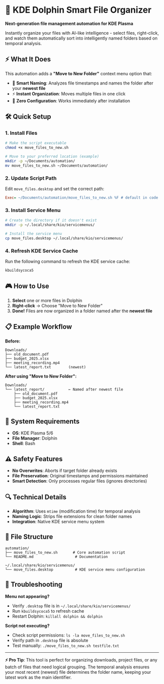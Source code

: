 # 🧠 KDE Dolphin Smart File Organizer

**Next-generation file management automation for KDE Plasma**

Instantly organize your files with AI-like intelligence - select files, right-click, and watch them automatically sort into intelligently named folders based on temporal analysis.

## ⚡ What It Does

This automation adds a **"Move to New Folder"** context menu option that:
- 🧠 **Smart Naming**: Analyzes file timestamps and names the folder after your **newest file**
- ⚡ **Instant Organization**: Moves multiple files in one click
- 🎯 **Zero Configuration**: Works immediately after installation

## 🛠️ Quick Setup

### 1. Install Files

```bash
# Make the script executable
chmod +x move_files_to_new.sh

# Move to your preferred location (example)
mkdir -p ~/Documents/automation/
mv move_files_to_new.sh ~/Documents/automation/
```

### 2. Update Script Path

Edit `move_files.desktop` and set the correct path:
```ini
Exec= ~/Documents/automation/move_files_to_new.sh %F # default in code
```

### 3. Install Service Menu

```bash
# Create the directory if it doesn't exist
mkdir -p ~/.local/share/kio/servicemenus/

# Install the service menu
cp move_files.desktop ~/.local/share/kio/servicemenus/
```

### 4. Refresh KDE Service Cache

Run the following command to refresh the KDE service cache:

```bash
kbuildsycoca5
```

## 🎮 How to Use

1. **Select** one or more files in Dolphin
2. **Right-click** → Choose "Move to New Folder"
3. **Done!** Files are now organized in a folder named after the **newest file**

## 📋 Example Workflow

**Before:**
```
Downloads/
├── old_document.pdf
├── budget_2025.xlsx
├── meeting_recording.mp4
└── latest_report.txt        (newest)
```

**After using "Move to New Folder":**
```
Downloads/
└── latest_report/           ← Named after newest file
    ├── old_document.pdf
    ├── budget_2025.xlsx
    ├── meeting_recording.mp4
    └── latest_report.txt
```

## 🔧 System Requirements

- **OS**: KDE Plasma 5/6
- **File Manager**: Dolphin
- **Shell**: Bash

## ⚠️ Safety Features

- **No Overwrites**: Aborts if target folder already exists
- **File Preservation**: Original timestamps and permissions maintained
- **Smart Detection**: Only processes regular files (ignores directories)

## 🔍 Technical Details

- **Algorithm**: Uses `mtime` (modification time) for temporal analysis
- **Naming Logic**: Strips file extensions for clean folder names
- **Integration**: Native KDE service menu system

## 📁 File Structure

```
automation/
├── move_files_to_new.sh       # Core automation script
└── README.md                   # Documentation

~/.local/share/kio/servicemenus/
└── move_files.desktop          # KDE service menu configuration
```

## 🚨 Troubleshooting

**Menu not appearing?**
- Verify `.desktop` file is in `~/.local/share/kio/servicemenus/`
- Run `kbuildsycoca5` to refresh cache
- Restart Dolphin: `killall dolphin && dolphin`

**Script not executing?**
- Check script permissions: `ls -la move_files_to_new.sh`
- Verify path in `.desktop` file is absolute
- Test manually: `./move_files_to_new.sh testfile.txt`

---

**⚡ Pro Tip**: This tool is perfect for organizing downloads, project files, or any batch of files that need logical grouping. The temporal analysis ensures your most recent (newest) file determines the folder name, keeping your latest work as the main identifier.
